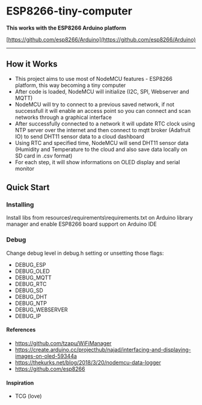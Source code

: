 
# ESP8266-tiny-computer

**This works with the ESP8266 Arduino platform**

[https://github.com/esp8266/Arduino](https://github.com/esp8266/Arduino)

-------
## How it Works
- This project aims to use most of NodeMCU features - ESP8266 platform, this way becoming a tiny computer
- After code is loaded, NodeMCU will initialize (I2C, SPI, Webserver and MQTT)
- NodeMCU will try to connect to a previous saved network, if not successfull it will enable an access point so you can connect and scan networks through a graphical interface
- After successfully connected to a network it will update RTC clock using NTP server over the internet and then connect to mqtt broker (Adafruit IO) to send DHT11 sensor data to a cloud dashboard
- Using RTC and specified time, NodeMCU will send DHT11 sensor data (Humidity and Temperature to the cloud and also save data locally on SD card in .csv format)
- For each step, it will show informations on OLED display and serial monitor

## Quick Start

### Installing
Install libs from resources\requirements\requirements.txt on Arduino library manager and enable ESP8266 board support on Arduino IDE

### Debug
Change debug level in debug.h setting or unsetting those flags:
* DEBUG_ESP
* DEBUG_OLED
* DEBUG_MQTT
* DEBUG_RTC
* DEBUG_SD
* DEBUG_DHT
* DEBUG_NTP
* DEBUG_WEBSERVER
* DEBUG_IP

#### References
* https://github.com/tzapu/WiFiManager
* https://create.arduino.cc/projecthub/najad/interfacing-and-displaying-images-on-oled-59344a
* https://thekurks.net/blog/2018/3/20/nodemcu-data-logger
* https://github.com/esp8266

#### Inspiration
 * TCG (love)